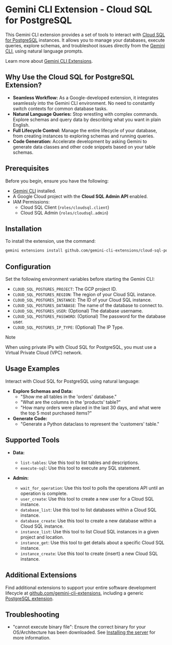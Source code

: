 # Gemini CLI Extension - Cloud SQL for PostgreSQL

This Gemini CLI extension provides a set of tools to interact with [Cloud SQL for PostgreSQL](https://cloud.google.com/sql/docs/postgres) instances. It allows you to manage your databases, execute queries, explore schemas, and troubleshoot issues directly from the [Gemini CLI](https://google-gemini.github.io/gemini-cli/), using natural language prompts.

Learn more about [Gemini CLI Extensions](https://github.com/google-gemini/gemini-cli/blob/main/docs/extension.md).

## Why Use the Cloud SQL for PostgreSQL Extension?

* **Seamless Workflow:** As a Google-developed extension, it integrates seamlessly into the Gemini CLI environment. No need to constantly switch contexts for common database tasks.
* **Natural Language Queries:** Stop wrestling with complex commands. Explore schemas and query data by describing what you want in plain English.
* **Full Lifecycle Control:** Manage the entire lifecycle of your database, from creating instances to exploring schemas and running queries.
* **Code Generation:** Accelerate development by asking Gemini to generate data classes and other code snippets based on your table schemas.

## Prerequisites

Before you begin, ensure you have the following:

* [Gemini CLI](https://github.com/google-gemini/gemini-cli) installed.
* A Google Cloud project with the **Cloud SQL Admin API** enabled.
* IAM Permissions:
  * Cloud SQL Client (`roles/cloudsql.client`)
  * Cloud SQL Admin (`roles/cloudsql.admin`)

## Installation

To install the extension, use the command:

```bash
gemini extensions install github.com/gemini-cli-extensions/cloud-sql-postgresql
```

## Configuration

Set the following environment variables before starting the Gemini CLI:

* `CLOUD_SQL_POSTGRES_PROJECT`: The GCP project ID.
* `CLOUD_SQL_POSTGRES_REGION`: The region of your Cloud SQL instance.
* `CLOUD_SQL_POSTGRES_INSTANCE`: The ID of your Cloud SQL instance.
* `CLOUD_SQL_POSTGRES_DATABASE`: The name of the database to connect to.
* `CLOUD_SQL_POSTGRES_USER`: (Optional) The database username.
* `CLOUD_SQL_POSTGRES_PASSWORD`: (Optional) The password for the database user.
* `CLOUD_SQL_POSTGRES_IP_TYPE`: (Optional) The IP Type.

> [!NOTE]
> When using private IPs with Cloud SQL for PostgreSQL, you must use a Virtual Private Cloud (VPC) network.

## Usage Examples

Interact with Cloud SQL for PostgreSQL using natural language:

* **Explore Schemas and Data:**
  * "Show me all tables in the 'orders' database."
  * "What are the columns in the 'products' table?"
  * "How many orders were placed in the last 30 days, and what were the top 5 most purchased items?"
* **Generate Code:**
  * "Generate a Python dataclass to represent the 'customers' table."

## Supported Tools

*   **Data:**
    * `list-tables`: Use this tool to list tables and descriptions.
    * `execute-sql`: Use this tool to execute any SQL statement.

*   **Admin:**
    * `wait_for_operation`: Use this tool to polls the operations API until an operation is complete.
    * `user_create`: Use this tool to create a new user for a Cloud SQL instance.
    * `database_list`: Use this tool to list databases within a Cloud SQL instance.
    * `database_create`: Use this tool to create a new database within a Cloud SQL instance.
    * `instance_list`: Use this tool to list Cloud SQL instances in a given project and location.
    * `instance_get`: Use this tool to get details about a specific Cloud SQL instance.
    * `instance_create`: Use this tool to create (insert) a new Cloud SQL instance.

## Additional Extensions

Find additional extensions to support your entire software development lifecycle at [github.com/gemini-cli-extensions](https://github.com/gemini-cli-extensions), including a generic [PostgreSQL extension](https://github.com/gemini-cli-extensions/postgres).

## Troubleshooting

* "cannot execute binary file": Ensure the correct binary for your OS/Architecture has been downloaded. See [Installing the server](https://googleapis.github.io/genai-toolbox/getting-started/introduction/#installing-the-server) for more information.
